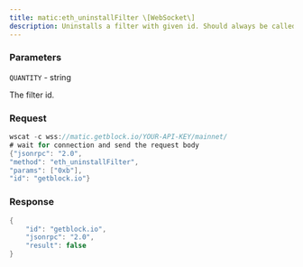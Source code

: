 ```yaml
---
title: matic:eth_uninstallFilter \[WebSocket\]
description: Uninstalls a filter with given id. Should always be called when watch isno longer needed. Additonally Filters timeout when they aren’t requestedwith eth_getFilterChanges for a period of time.
---
```


### Parameters


`QUANTITY` - string

The filter id.

### Request

``` java
wscat -c wss://matic.getblock.io/YOUR-API-KEY/mainnet/ 
# wait for connection and send the request body 
{"jsonrpc": "2.0",
"method": "eth_uninstallFilter",
"params": ["0xb"],
"id": "getblock.io"}
```

###  Response

``` java
{
    "id": "getblock.io",
    "jsonrpc": "2.0",
    "result": false
}
```

